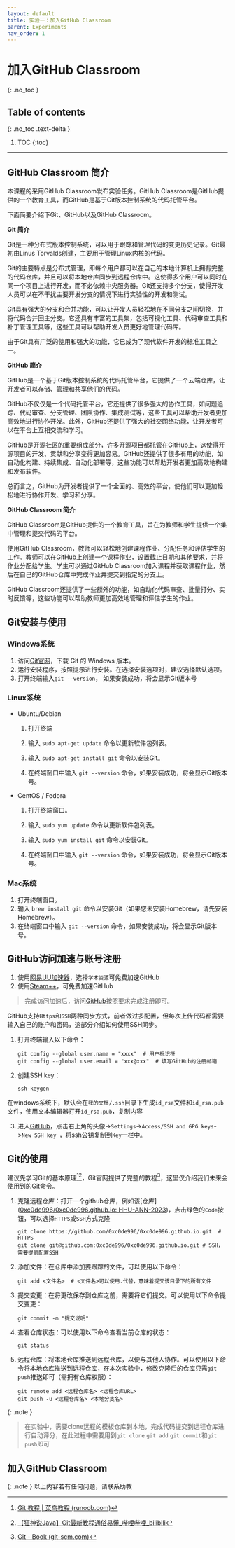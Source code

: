 ```yaml
---
layout: default
title: 实验一：加入GitHub Classroom 
parent: Experiments
nav_order: 1
---
```


# 加入GitHub Classroom
{: .no_toc }

## Table of contents
{: .no_toc .text-delta }

1. TOC
{:toc}

---

## GitHub Classroom 简介

本课程的采用GitHub Classroom发布实验任务。GitHub Classroom是GitHub提供的一个教育工具，而GitHub是基于Git版本控制系统的代码托管平台。

下面简要介绍下Git、GitHub以及GitHub Classroom。 

**Git 简介**

Git是一种分布式版本控制系统，可以用于跟踪和管理代码的变更历史记录。Git最初由Linus Torvalds创建，主要用于管理Linux内核的代码。

Git的主要特点是分布式管理，即每个用户都可以在自己的本地计算机上拥有完整的代码仓库，并且可以将本地仓库同步到远程仓库中。这使得多个用户可以同时在同一个项目上进行开发，而不必依赖中央服务器。Git还支持多个分支，使得开发人员可以在不干扰主要开发分支的情况下进行实验性的开发和测试。

Git具有强大的分支和合并功能，可以让开发人员轻松地在不同分支之间切换，并将代码合并回主分支。它还具有丰富的工具集，包括可视化工具、代码审查工具和补丁管理工具等，这些工具可以帮助开发人员更好地管理代码库。

由于Git具有广泛的使用和强大的功能，它已成为了现代软件开发的标准工具之一。

**GitHub 简介**

GitHub是一个基于Git版本控制系统的代码托管平台，它提供了一个云端仓库，让开发者可以存储、管理和共享他们的代码。

GitHub不仅仅是一个代码托管平台，它还提供了很多强大的协作工具，如问题追踪、代码审查、分支管理、团队协作、集成测试等，这些工具可以帮助开发者更加高效地进行协作开发。此外，GitHub还提供了强大的社交网络功能，让开发者可以在平台上互相交流和学习。

GitHub是开源社区的重要组成部分，许多开源项目都托管在GitHub上，这使得开源项目的开发、贡献和分享变得更加容易。GitHub还提供了很多有用的功能，如自动化构建、持续集成、自动化部署等，这些功能可以帮助开发者更加高效地构建和发布软件。

总而言之，GitHub为开发者提供了一个全面的、高效的平台，使他们可以更加轻松地进行协作开发、学习和分享。

**GitHub Classroom 简介**

GitHub Classroom是GitHub提供的一个教育工具，旨在为教师和学生提供一个集中管理和提交代码的平台。

使用GitHub Classroom，教师可以轻松地创建课程作业、分配任务和评估学生的工作。教师可以在GitHub上创建一个课程作业，设置截止日期和其他要求，并将作业分配给学生。学生可以通过GitHub Classroom加入课程并获取课程作业，然后在自己的GitHub仓库中完成作业并提交到指定的分支上。

GitHub Classroom还提供了一些额外的功能，如自动化代码审查、批量打分、实时反馈等，这些功能可以帮助教师更加高效地管理和评估学生的作业。

## Git安装与使用

### Windows系统

1. 访问[Git官网](https://git-scm.com/downloads)，下载 Git 的 Windows 版本。
2. 运行安装程序，按照提示进行安装。在选择安装选项时，建议选择默认选项。
3. 打开终端输入`git --version`， 如果安装成功，将会显示Git版本号

### Linux系统

- Ubuntu/Debian

  1. 打开终端

  2. 输入 `sudo apt-get update` 命令以更新软件包列表。
  3. 输入 `sudo apt-get install git` 命令以安装Git。

  4. 在终端窗口中输入 `git --version` 命令，如果安装成功，将会显示Git版本号。

- CentOS / Fedora

  1. 打开终端窗口。

  2. 输入 `sudo yum update` 命令以更新软件包列表。

  3. 输入 `sudo yum install git` 命令以安装Git。

  4. 在终端窗口中输入 `git --version` 命令，如果安装成功，将会显示Git版本号。

### Mac系统

1. 打开终端窗口。
2. 输入 `brew install git` 命令以安装Git（如果您未安装Homebrew，请先安装Homebrew）。
3. 在终端窗口中输入 `git --version` 命令，如果安装成功，将会显示Git版本号。

## GitHub访问加速与账号注册

1. 使用[网易UU加速器](https://uu.163.com/)，选择`学术资源`可免费加速GitHub
2. 使用[Steam++](http://steampp.net/)，可免费加速GitHub

> 完成访问加速后，访问[GitHub](https://github.com)按照要求完成注册即可。

GitHub支持`Https`和`SSH`两种同步方式，前者做过多配置，但每次上传代码都需要输入自己的账户和密码，这部分介绍如何使用SSH同步。

1. 打开终端输入以下命令：

    ```shell
    git config --global user.name = "xxxx"  # 用户标识符
    git config --global user.email = "xxx@xxx"  # 填写GitHub的注册邮箱
    ```

2. 创建SSH key：

    ```shell
    ssh-keygen
    ```

在windows系统下，默认会在`我的文档/.ssh`目录下生成`id_rsa`文件和`id_rsa.pub`文件，使用文本编辑器打开`id_rsa.pub`，复制内容

3. 进入[GitHub](https://github.com)，点击右上角的头像->`Settings`->`Access/SSH and GPG keys`->`New SSH key `，将ssh公钥复制到`Key`一栏中。

## Git的使用

建议先学习Git的基本原理[^1][^2]，Git官网提供了完整的教程[^3]，这里仅介绍我们未来会使用到的Git命令。

1. 克隆远程仓库：打开一个github仓库，例如该[仓库]([0xc0de996/0xc0de996.github.io: HHU-ANN-2023](https://github.com/0xc0de996/0xc0de996.github.io))，点击绿色的`Code`按钮，可以选择`HTTPS`或`SSH`方式克隆

    ```shell
    git clone https://github.com/0xc0de996/0xc0de996.github.io.git  # HTTPS
    git clone git@github.com:0xc0de996/0xc0de996.github.io.git # SSH，需要提前配置SSH
    ```

2. 添加文件：在仓库中添加要跟踪的文件，可以使用以下命令：

    ```shell
    git add <文件名>  # <文件名>可以使用.代替，意味着提交该目录下的所有文件
    ```

3. 提交变更：在将更改保存到仓库之前，需要将它们提交。可以使用以下命令提交变更：

    ```shell
    git commit -m "提交说明"
    ```

4. 查看仓库状态：可以使用以下命令查看当前仓库的状态：

    ```shell
    git status
    ```

5. 远程仓库：将本地仓库推送到远程仓库，以便与其他人协作。可以使用以下命令将本地仓库推送到远程仓库，在本次实验中，修改克隆后的仓库只需`git push`推送即可（需拥有仓库权限）：

    ```shell
    git remote add <远程仓库名> <远程仓库URL>
    git push -u <远程仓库名> <本地分支名>
    ```

{: .note }
> 在实验中，需要clone远程的模板仓库到本地，完成代码提交到远程仓库进行自动评分，在此过程中需要用到`git clone` `git add` `git commit`和`git push`即可

## 加入GitHub Classroom






{: .note }
以上内容若有任何问题，请联系助教


[^1]: [Git 教程 | 菜鸟教程 (runoob.com)](https://www.runoob.com/git/git-tutorial.html)
[^2]: [【狂神说Java】Git最新教程通俗易懂_哔哩哔哩_bilibili](https://www.bilibili.com/video/BV1FE411P7B3/?spm_id_from=333.337.search-card.all.click)
[^3]: [Git - Book (git-scm.com)](https://git-scm.com/book/en/v2)
